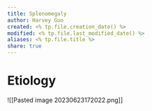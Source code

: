 ```yaml
---
title: Splenomegaly
author: Harvey Guo
created: <% tp.file.creation_date() %>
modified: <% tp.file.last_modified_date() %>
aliases: <% tp.file.title %>
share: true
---
```


# Etiology
![[Pasted image 20230623172022.png]]